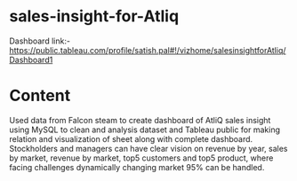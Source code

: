 # sales-insight-for-Atliq
Dashboard link:-
https://public.tableau.com/profile/satish.pal#!/vizhome/salesinsightforAtliq/Dashboard1 
# Content
Used data from Falcon steam to create dashboard of AtliQ sales insight using MySQL to clean and analysis dataset and Tableau public for making relation and visualization of sheet along with complete dashboard. 
Stockholders and managers can have clear vision on revenue by year, sales by market, revenue by market, top5 customers and top5 product, where facing challenges dynamically changing market 95% can be handled.
